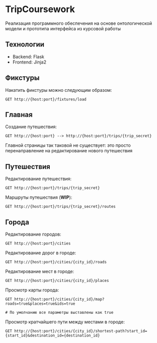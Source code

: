 # TripCoursework

Реализация программного обеспечения на основе онтологической модели и прототипа интерфейса из курсовой работы

## Технологии

- Backend: Flask
- Frontend: Jinja2

## Фикстуры

Накатить фикстуры можно следующим образом:

```
GET http://{host:port}/fixtures/load
```

## Главная

Создание путешествия:

```
GET http://{host:port} --> http://{host:port}/trips/{trip_secret}
```

Главной страницы так таковой не существует: это просто перенаправление на редактирование нового путешествия

## Путешествия

Редактирование путешествия:

```
GET http://{host:port}/trips/{trip_secret}
```

Маршруты путешествия (**WIP**):

```
GET http://{host:port}/trips/{trip_secret}/routes
```

## Города

Редактирование городов:

```
GET http://{host:port}/cities
```

Редактирование дорог в городе:

```
GET http://{host:port}/cities/{city_id}/roads
```

Редактирование мест в городе:

```
GET http://{host:port}/cities/{city_id}/places
```

Просмотр карты города:

```
GET http://{host:port}/cities/{city_id}/map?roads=true&places=true&ids=true

# По умолчанию все параметры выставлены как true
```

Просмотр кратчайшего пути между местами в городе:

```
GET http://{host:port}/cities/{city_id}/shortest-path?start_id={start_id}&destination_id={destination_id}
```
